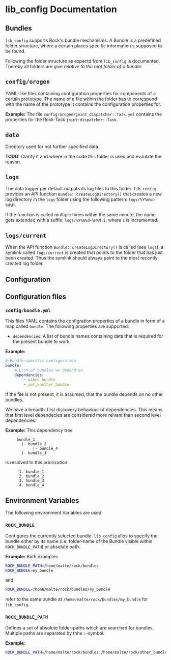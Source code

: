 # lib_config Documentation

## Bundles
`lib_config` supports Rock's bundle mechanisms. A Bundle is a predefined 
folder structure, where a certain places specific information s supposed 
to be found.

Following the folder structure as expectd from `lib_config` is documented. 
Thereby all folders are give *relative to the root folder of a bundle*:

## `config/orogen`
YAML-like files containing configuration properties for components of a 
certain prototype. The name of a file within the folder has to correspond
with the name of the prototype it contains the configuration properties for.

**Example:**
The file `config/orogen/joint_dispatcher::Task.yml` contains the properties for the Rock-Task `joint:dispatcher::Task`.

## `data`
Directory used for not further specified data.

**TODO:** 
Clarify if and where in the code this folder is used and evaulate the reason.

## `logs`
The data logger per default outputs its log files to this folder. `lib_config`
provides an API function `Bundle::createLogDirectory()` that creates a new 
log directory in the `logs` folder using the following pattern: 
`logs/%Y%m%d-%H%M`.

If the function is called multiple times within the same minute, the name gets 
extended with a suffix: `logs/%Y%m%d-%H%M.i`, where `i` is incremented.

## `logs/current`
When the API function `Bundle::createLogDirectory()` is called (see `logs`),
a symlink called `logs/current` is created that points to the folder that
has just been created. Thus the symlink should always point to the most recently 
created log folder.

## Configuration
## Configuration files
### `config/bundle.yml`
This files YAML contains the configration properties of a bundle in form of a 
map called `bundle`. The following properties are supported:

 * `dependencies`: A list of bundle names containing data that is required for
   the present bundle to work.

**Example:**
```YAML
# Bundle-specific configuration
bundle:
    # List of bundles we depend on
    dependencies:
        - other_bundle
        - yet_another_bundle

```

If the file is not present, it is assumed, that the bundle depends on no other
bundles.

We have a breadth-first discovery behaviour of dependencies. This means that
first level dependecies are considered more relvant than second level
dependencies. 

**Example:** This dependency tree
```
     bundle_1
       |- bundle_2
            |- bundle_4
       |- bundle_3
```
is resolved to this priorization:
```
      1. bundle_1
      2. bundle_2
      3. bundle_3
      4. bundle_4
``` 

## Environment Variables
The following environment Variables are used

### `ROCK_BUNDLE`
Configures the currently selected bundle. `lib_config` allos to specify the 
bundle either by its name (i.e. folder-name of the Bundle visible within 
`ROCK_BUNDLE_PATH`) or absolute path.

**Example:**
Both examples
```bash
ROCK_BUNDLE_PATH=/home/malte/rock/bundles
ROCK_BUNDLE=my_bundle
```
and
```bash
ROCK_BUNDLE=/home/malte/rock/bundles/my_bundle
```
refer to the same bundle at `/home/malte/rock/bundles/my_bundle` for 
`lib_config`.

### `ROCK_BUNDLE_PATH`
Defines a set of absolute folder-paths which are searched for bundles. Multiple 
paths are separated by thhe `:`-symbol.

**Example:**
```bash
ROCK_BUNDLE_PATH=/home/malte/rock/bundles:/home/malte/rock/other_bundles
```
